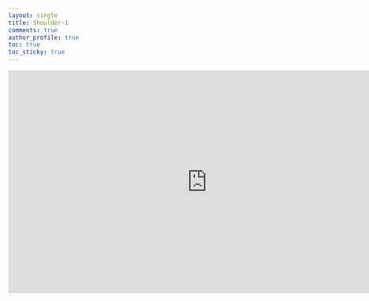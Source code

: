 ```yaml
---
layout: single
title: Shoulder-1
comments: true
author_profile: true
toc: true
toc_sticky: true
---
```


<iframe
  width="806"
  height="453"
  src="https://www.youtube.com/embed/jv31A4Ab4nA"
  frameborder="0"
  allow="accelerometer; autoplay; encrypted-media; gyroscope; picture-in-picture"
  allowfullscreen>
</iframe>